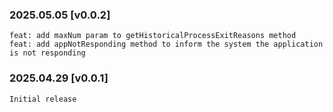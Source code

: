 ### 2025.05.05 [v0.0.2]

```
feat: add maxNum param to getHistoricalProcessExitReasons method
feat: add appNotResponding method to inform the system the application is not responding
```

### 2025.04.29 [v0.0.1]

```
Initial release
```

